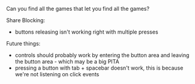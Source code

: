 Can you find all the games that let you find all the games?

Share Blocking:

- buttons releasing isn't working right with multiple presses

Future things:

- controls should probably work by entering the button area and leaving the button area - which may be a big PITA
- pressing a button with tab + spacebar doesn't work, this is because we're not listening on click events
